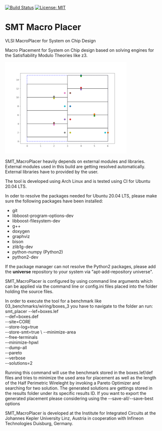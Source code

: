 [![Build Status](https://travis-ci.com/gledr/SMT_MacroPlacer.svg?branch=master)](https://travis-ci.com/gledr/SMT_MacroPlacer)
[![License: MIT](https://img.shields.io/badge/License-MIT-yellow.svg)](https://opensource.org/licenses/MIT)
# SMT Macro Placer
VLSI MacroPlacer for System on Chip Design

Macro Placement for System on Chip design based on solving engines for the Satisfiability Modulo Theories  like z3. 

![](./06_doc/placement_inverter_chain_0_shrink.png)

SMT_MacroPlacer heavily depends on external modules and libraries. External modules used in this build are getting resolved automatically. External libraries have to provided by the user.



The tool is developed using Arch Linux and is tested using CI for Ubuntu 20.04 LTS.

In oder to resolve the packages needed for Ubuntu 20.04 LTS, please make sure the following packages have been installed:

- git
- libboost-program-options-dev
- libboost-filesystem-dev
- g++
- doxygen
- graphviz
- bison
- zlib1g-dev
- python-numpy (Python2)
- python2-dev

If the package manager can not resolve the Python2 packages, please add the **universe** repository to your system via "apt-add-repository universe".

SMT_MacroPlacer is configured by using command line arguments which can be applied via the command line or config.ini files placed into the folder holding the source files.

In order to execute the tool for a benchmark like 03_benchmarks/wiring/boxes_3 you have to navigate to the folder an run:
smt_placer  --lef=boxes.lef  \
            --def=boxes.def  \
            --site=CORE \
            --store-log=true \
            --store-smt=true \ 
            --minimize-area \
            --free-terminals \
            --minimize-hpwl \
            --dump-all \
            --pareto \
            --verbose  \
            --solutions=2  

Running this command will use the benchmark stored in the boxes.lef/def files and tries to minimize the used area for placement as well as the length of the Half Perimetric Wireleght by invoking a Pareto Optimizer and searching for two solution. The generated solutions are gettings stored in the results folder under its specific results ID. If you want to export the generated placement please considering using the --save-all/--save-best  options

SMT_MacroPlacer is developed at the Institute for Integrated Circuits at the Johannes Kepler University Linz, Austria in cooperation with Infineon Technologies Duisburg, Germany.

